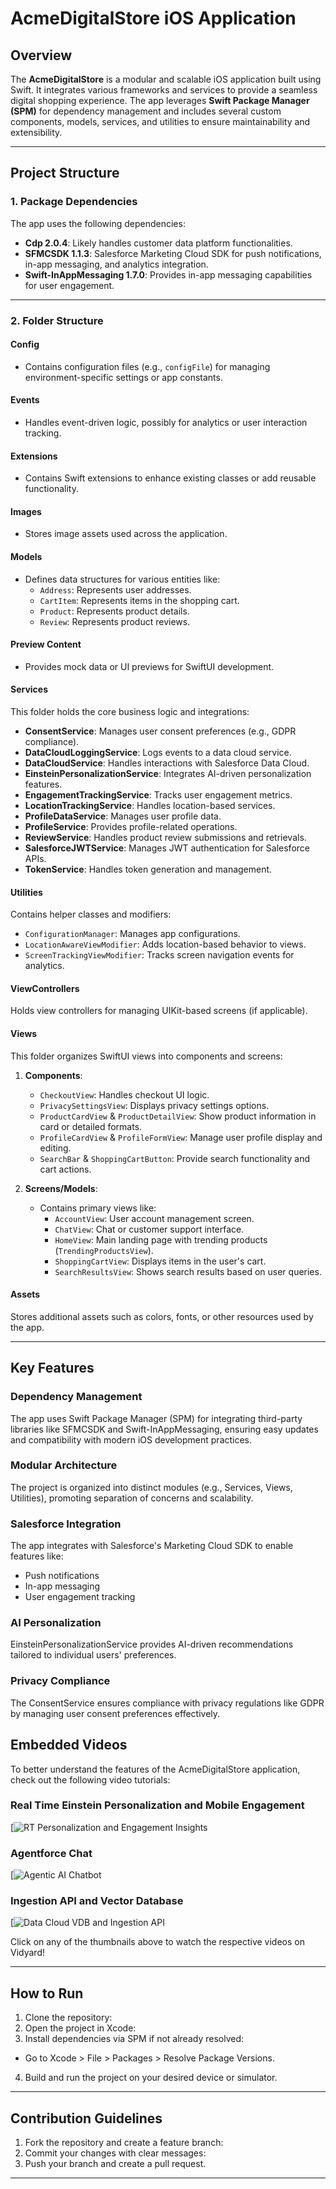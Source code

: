 # AcmeDigitalStore iOS Application

## Overview

The **AcmeDigitalStore** is a modular and scalable iOS application built using Swift. It integrates various frameworks and services to provide a seamless digital shopping experience. The app leverages **Swift Package Manager (SPM)** for dependency management and includes several custom components, models, services, and utilities to ensure maintainability and extensibility.

---

## Project Structure

### **1. Package Dependencies**
The app uses the following dependencies:
- **Cdp 2.0.4**: Likely handles customer data platform functionalities.
- **SFMCSDK 1.1.3**: Salesforce Marketing Cloud SDK for push notifications, in-app messaging, and analytics integration.
- **Swift-InAppMessaging 1.7.0**: Provides in-app messaging capabilities for user engagement.

---

### **2. Folder Structure**

#### **Config**
- Contains configuration files (e.g., `configFile`) for managing environment-specific settings or app constants.

#### **Events**
- Handles event-driven logic, possibly for analytics or user interaction tracking.

#### **Extensions**
- Contains Swift extensions to enhance existing classes or add reusable functionality.

#### **Images**
- Stores image assets used across the application.

#### **Models**
- Defines data structures for various entities like:
  - `Address`: Represents user addresses.
  - `CartItem`: Represents items in the shopping cart.
  - `Product`: Represents product details.
  - `Review`: Represents product reviews.

#### **Preview Content**
- Provides mock data or UI previews for SwiftUI development.

#### **Services**
This folder holds the core business logic and integrations:
- **ConsentService**: Manages user consent preferences (e.g., GDPR compliance).
- **DataCloudLoggingService**: Logs events to a data cloud service.
- **DataCloudService**: Handles interactions with Salesforce Data Cloud.
- **EinsteinPersonalizationService**: Integrates AI-driven personalization features.
- **EngagementTrackingService**: Tracks user engagement metrics.
- **LocationTrackingService**: Handles location-based services.
- **ProfileDataService**: Manages user profile data.
- **ProfileService**: Provides profile-related operations.
- **ReviewService**: Handles product review submissions and retrievals.
- **SalesforceJWTService**: Manages JWT authentication for Salesforce APIs.
- **TokenService**: Handles token generation and management.

#### **Utilities**
Contains helper classes and modifiers:
- `ConfigurationManager`: Manages app configurations.
- `LocationAwareViewModifier`: Adds location-based behavior to views.
- `ScreenTrackingViewModifier`: Tracks screen navigation events for analytics.

#### **ViewControllers**
Holds view controllers for managing UIKit-based screens (if applicable).

#### **Views**
This folder organizes SwiftUI views into components and screens:
1. **Components**:
   - `CheckoutView`: Handles checkout UI logic.
   - `PrivacySettingsView`: Displays privacy settings options.
   - `ProductCardView` & `ProductDetailView`: Show product information in card or detailed formats.
   - `ProfileCardView` & `ProfileFormView`: Manage user profile display and editing.
   - `SearchBar` & `ShoppingCartButton`: Provide search functionality and cart actions.

2. **Screens/Models**:
   - Contains primary views like:
     - `AccountView`: User account management screen.
     - `ChatView`: Chat or customer support interface.
     - `HomeView`: Main landing page with trending products (`TrendingProductsView`).
     - `ShoppingCartView`: Displays items in the user's cart.
     - `SearchResultsView`: Shows search results based on user queries.

#### **Assets**
Stores additional assets such as colors, fonts, or other resources used by the app.

---

## Key Features

### Dependency Management
The app uses Swift Package Manager (SPM) for integrating third-party libraries like SFMCSDK and Swift-InAppMessaging, ensuring easy updates and compatibility with modern iOS development practices.

### Modular Architecture
The project is organized into distinct modules (e.g., Services, Views, Utilities), promoting separation of concerns and scalability.

### Salesforce Integration
The app integrates with Salesforce's Marketing Cloud SDK to enable features like:
- Push notifications
- In-app messaging
- User engagement tracking

### AI Personalization
EinsteinPersonalizationService provides AI-driven recommendations tailored to individual users' preferences.

### Privacy Compliance
The ConsentService ensures compliance with privacy regulations like GDPR by managing user consent preferences effectively.

## Embedded Videos

To better understand the features of the AcmeDigitalStore application, check out the following video tutorials:

### Real Time Einstein Personalization and Mobile Engagement
[![RT Personalization and Engagement Insights](https://share.vidyard.com/watch/5h3CHqzXzuB8rQwR4vSHWo?)

### Agentforce Chat
[![Agentic AI Chatbot](https://share.vidyard.com/watch/HH2aF8pAX4uZVmNaPw2Fe9?)

### Ingestion API and Vector Database
[![Data Cloud VDB and Ingestion API](https://share.vidyard.com/watch/ntWrTYkD8Ga7r8ZWJucZdt?)

Click on any of the thumbnails above to watch the respective videos on Vidyard!

---

## How to Run

1. Clone the repository:
2. Open the project in Xcode:
3. Install dependencies via SPM if not already resolved:
- Go to Xcode > File > Packages > Resolve Package Versions.

4. Build and run the project on your desired device or simulator.

---

## Contribution Guidelines

1. Fork the repository and create a feature branch:
2. Commit your changes with clear messages:
3. Push your branch and create a pull request.

---

